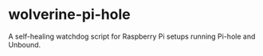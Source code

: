 # wolverine-pi-hole
A self-healing watchdog script for Raspberry Pi setups running Pi-hole and Unbound.
